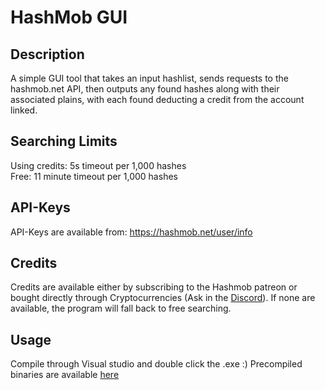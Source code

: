 # HashMob GUI

## Description
A simple GUI tool that takes an input hashlist, sends requests to the hashmob.net API, then outputs any found hashes along with their associated plains, with each found deducting a credit from the account linked.

## Searching Limits
Using credits: 5s timeout per 1,000 hashes<br>
Free: 11 minute timeout per 1,000 hashes

## API-Keys
API-Keys are available from:
https://hashmob.net/user/info

## Credits 
Credits are available either by subscribing to the Hashmob patreon or bought directly through Cryptocurrencies (Ask in the [Discord](https://hashmob.net/discord)). If none are available, the program will fall back to free searching.

## Usage
Compile through Visual studio and double click the .exe :)
Precompiled binaries are available [here](https://hashmob.net/resources/utilities)
